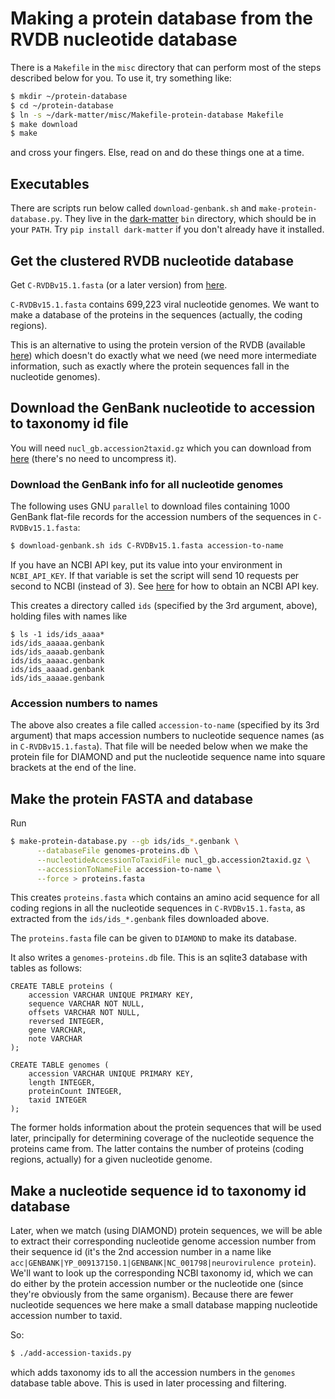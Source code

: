 # Making a protein database from the RVDB nucleotide database

There is a `Makefile` in the `misc` directory that can perform most of the
steps described below for you. To use it, try something like:

```sh
$ mkdir ~/protein-database
$ cd ~/protein-database
$ ln -s ~/dark-matter/misc/Makefile-protein-database Makefile
$ make download
$ make
```

and cross your fingers.  Else, read on and do these things one at a time.

## Executables

There are scripts run below called `download-genbank.sh` and
`make-protein-database.py`. They live in the
[dark-matter](https://github.com/acorg/dark-matter) `bin` directory, which
should be in your `PATH`. Try `pip install dark-matter` if you don't
already have it installed.

## Get the clustered RVDB nucleotide database

Get `C-RVDBv15.1.fasta` (or a later version) from
[here](https://hive.biochemistry.gwu.edu/rvdb).

`C-RVDBv15.1.fasta` contains 699,223 viral nucleotide genomes. We want to
make a database of the proteins in the sequences (actually, the coding
regions).

This is an alternative to using the protein version of the RVDB (available
[here](https://rvdb-prot.pasteur.fr/)) which doesn't do exactly what we
need (we need more intermediate information, such as exactly where the
protein sequences fall in the nucleotide genomes).

## Download the GenBank nucleotide to accession to taxonomy id file

You will need `nucl_gb.accession2taxid.gz` which you can download from
[here](ftp://ftp.ncbi.nlm.nih.gov/pub/taxonomy/accession2taxid/nucl_gb.accession2taxid.gz)
(there's no need to uncompress it).

### Download the GenBank info for all nucleotide genomes

The following uses GNU `parallel` to download files containing 1000 GenBank
flat-file records for the accession numbers of the sequences in
`C-RVDBv15.1.fasta`:

```sh
$ download-genbank.sh ids C-RVDBv15.1.fasta accession-to-name
```

If you have an NCBI API key, put its value into your environment in
`NCBI_API_KEY`. If that variable is set the script will send 10 requests
per second to NCBI (instead of 3). See
[here](https://www.ncbi.nlm.nih.gov/books/NBK25497/) for how to obtain an
NCBI API key.


This creates a directory called `ids` (specified by the 3rd argument,
above), holding files with names like

```
$ ls -1 ids/ids_aaaa*
ids/ids_aaaaa.genbank
ids/ids_aaaab.genbank
ids/ids_aaaac.genbank
ids/ids_aaaad.genbank
ids/ids_aaaae.genbank
```

### Accession numbers to names

The above also creates a file called `accession-to-name` (specified by its
3rd argument) that maps accession numbers to nucleotide sequence names (as
in `C-RVDBv15.1.fasta`). That file will be needed below when we make the
protein file for DIAMOND and put the nucleotide sequence name into square
brackets at the end of the line.

## Make the protein FASTA and database

Run

```sh
$ make-protein-database.py --gb ids/ids_*.genbank \
      --databaseFile genomes-proteins.db \
      --nucleotideAccessionToTaxidFile nucl_gb.accession2taxid.gz \
      --accessionToNameFile accession-to-name \
      --force > proteins.fasta
```

This creates `proteins.fasta` which contains an amino acid sequence for all
coding regions in all the nucleotide sequences in `C-RVDBv15.1.fasta`, as
extracted from the `ids/ids_*.genbank` files downloaded above.

The `proteins.fasta` file can be given to `DIAMOND` to make its database.

It also writes a `genomes-proteins.db` file. This is an sqlite3 database with
tables as follows:

```
CREATE TABLE proteins (
    accession VARCHAR UNIQUE PRIMARY KEY,
    sequence VARCHAR NOT NULL,
    offsets VARCHAR NOT NULL,
    reversed INTEGER,
    gene VARCHAR,
    note VARCHAR
);

CREATE TABLE genomes (
    accession VARCHAR UNIQUE PRIMARY KEY,
    length INTEGER,
    proteinCount INTEGER,
    taxid INTEGER
);
```

The former holds information about the protein sequences that will be used
later, principally for determining coverage of the nucleotide sequence the
proteins came from.  The latter contains the number of proteins (coding
regions, actually) for a given nucleotide genome.

## Make a nucleotide sequence id to taxonomy id database

Later, when we match (using DIAMOND) protein sequences, we will be able to
extract their corresponding nucleotide genome accession number from their
sequence id (it's the 2nd accession number in a name like
`acc|GENBANK|YP_009137150.1|GENBANK|NC_001798|neurovirulence protein`).
We'll want to look up the corresponding NCBI taxonomy id, which we can do
either by the protein accession number or the nucleotide one (since they're
obviously from the same organism). Because there are fewer nucleotide
sequences we here make a small database mapping nucleotide accession number
to taxid.

So:

```sh
$ ./add-accession-taxids.py
```

which adds taxonomy ids to all the accession numbers in the `genomes`
database table above. This is used in later processing and filtering.
